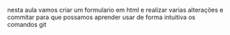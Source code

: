nesta aula vamos criar um formulario em html e realizar varias alterações e commitar para que possamos aprender usar de forma intuitiva os comandos git
